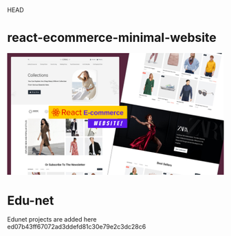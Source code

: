 HEAD
# react-ecommerce-minimal-website
![react-ecommerce-minimal-website](/src/assets/React%20Ecommerce%20Website.png)

# Edu-net
Edunet projects are added here
 ed07b43ff67072ad3ddefd81c30e79e2c3dc28c6
